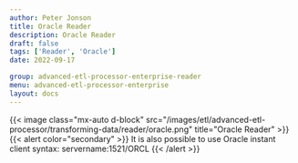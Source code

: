 ```yaml
---
author: Peter Jonson
title: Oracle Reader
description: Oracle Reader
draft: false
tags: ['Reader', 'Oracle']
date: 2022-09-17

group: advanced-etl-processor-enterprise-reader
menu: advanced-etl-processor-enterprise
layout: docs
---
```


{{< image class="mx-auto d-block"  src="/images/etl/advanced-etl-processor/transforming-data/reader/oracle.png" title="Oracle Reader" >}}
\
{{< alert color="secondary" >}}
It is also possible to use Oracle instant client syntax: servername:1521/ORCL
{{< /alert >}}

